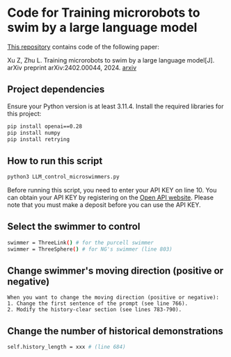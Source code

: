 # Code for Training microrobots to swim by a large language model

[This repository]([https://www.google.com](https://github.com/ZhulailaiFluidLab/Training_microswimmer_by_LLM)) contains code of the following paper:

Xu Z, Zhu L. Training microrobots to swim by a large language model[J]. arXiv preprint arXiv:2402.00044, 2024. [arxiv](https://arxiv.org/abs/2402.00044)


## Project dependencies

Ensure your Python version is at least 3.11.4. Install the required libraries for this project:

```bash
pip install openai==0.28
pip install numpy
pip install retrying
```

## How to run this script
```bash
python3 LLM_control_microswimmers.py
```

Before running this script, you need to enter your API KEY on line 10. You can obtain your API KEY by registering on the [Open API website]([https://platform.openai.com/api-keys]). Please note that you must make a deposit before you can use the API KEY.


## Select the swimmer to control

```bash
swimmer = ThreeLink() # for the purcell swimmer
swimmer = ThreeSphere() # for NG's swimmer (line 803)
```

## Change swimmer's moving direction (positive or negative)

```text
When you want to change the moving direction (positive or negative):
1. Change the first sentence of the prompt (see line 766).
2. Modify the history-clear section (see lines 783-790).
```
## Change the number of historical demonstrations

```bash
self.history_length = xxx # (line 684)
```


<!--There are two class "class ThreeLink" and "class Threesphere" respectively introduce the environment of purcell swimmer and NG's swimmer. -->
